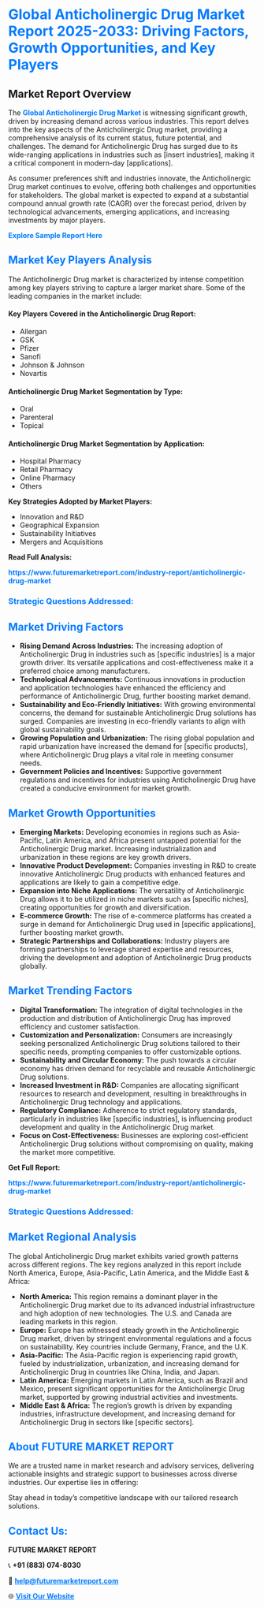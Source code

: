 <h1 style="color: #007BFF;">Global Anticholinergic Drug Market Report 2025-2033: Driving Factors, Growth Opportunities, and Key Players</h1>

<section id="overview">
<h2>Market Report Overview</h2>
<p>The <a href="https://www.futuremarketreport.com/industry-report/anticholinergic-drug-market" style="color: #007BFF; text-decoration: none;"><strong>Global Anticholinergic Drug Market</strong></a> is witnessing significant growth, driven by increasing demand across various industries. This report delves into the key aspects of the Anticholinergic Drug market, providing a comprehensive analysis of its current status, future potential, and challenges. The demand for Anticholinergic Drug has surged due to its wide-ranging applications in industries such as [insert industries], making it a critical component in modern-day [applications].</p>
<p>As consumer preferences shift and industries innovate, the Anticholinergic Drug market continues to evolve, offering both challenges and opportunities for stakeholders. The global market is expected to expand at a substantial compound annual growth rate (CAGR) over the forecast period, driven by technological advancements, emerging applications, and increasing investments by major players.</p>
</section>

<section id="overview">
<p><a href="https://www.futuremarketreport.com/request-sample/reportId=79481" style="color: #007BFF; text-decoration: none;"><strong>Explore Sample Report Here</strong></a></p>
</section>

<section id="key-players">
<h2 style="color: #007BFF;">Market Key Players Analysis</h2>
<p>The Anticholinergic Drug market is characterized by intense competition among key players striving to capture a larger market share. Some of the leading companies in the market include:</p>
<h4>Key Players Covered in the Anticholinergic Drug Report:</h4>
<ul><li>Allergan</li><li>GSK</li><li>Pfizer</li><li>Sanofi</li><li>Johnson &amp; Johnson</li><li>Novartis</li></ul>
<h4>Anticholinergic Drug Market Segmentation by Type:</h4>
<ul><li>Oral</li><li>Parenteral</li><li>Topical</li></ul>

<h4>Anticholinergic Drug Market Segmentation by Application:</h4>
<ul><li>Hospital Pharmacy</li><li>Retail Pharmacy</li><li>Online Pharmacy</li><li>Others</li></ul>
<p><strong>Key Strategies Adopted by Market Players:</strong></p>
<ul>
<li>Innovation and R&D</li>
<li>Geographical Expansion</li>
<li>Sustainability Initiatives</li>
<li>Mergers and Acquisitions</li>
</ul>
</section>

<section>
<p><strong>Read Full Analysis: </strong></p><a href="https://www.futuremarketreport.com/industry-report/anticholinergic-drug-market" style="color: #007BFF; text-decoration: none;"><strong>https://www.futuremarketreport.com/industry-report/anticholinergic-drug-market</strong></a>
<h3 style="color: #007BFF;">Strategic Questions Addressed:</h3>
</section>

<section id="driving-factors">
<h2 style="color: #007BFF;">Market Driving Factors</h2>
<ul>
<li><strong>Rising Demand Across Industries:</strong> The increasing adoption of Anticholinergic Drug in industries such as [specific industries] is a major growth driver. Its versatile applications and cost-effectiveness make it a preferred choice among manufacturers.</li>
<li><strong>Technological Advancements:</strong> Continuous innovations in production and application technologies have enhanced the efficiency and performance of Anticholinergic Drug, further boosting market demand.</li>
<li><strong>Sustainability and Eco-Friendly Initiatives:</strong> With growing environmental concerns, the demand for sustainable Anticholinergic Drug solutions has surged. Companies are investing in eco-friendly variants to align with global sustainability goals.</li>
<li><strong>Growing Population and Urbanization:</strong> The rising global population and rapid urbanization have increased the demand for [specific products], where Anticholinergic Drug plays a vital role in meeting consumer needs.</li>
<li><strong>Government Policies and Incentives:</strong> Supportive government regulations and incentives for industries using Anticholinergic Drug have created a conducive environment for market growth.</li>
</ul>
</section>

<section id="growth-opportunities">
<h2 style="color: #007BFF;">Market Growth Opportunities</h2>
<ul>
<li><strong>Emerging Markets:</strong> Developing economies in regions such as Asia-Pacific, Latin America, and Africa present untapped potential for the Anticholinergic Drug market. Increasing industrialization and urbanization in these regions are key growth drivers.</li>
<li><strong>Innovative Product Development:</strong> Companies investing in R&D to create innovative Anticholinergic Drug products with enhanced features and applications are likely to gain a competitive edge.</li>
<li><strong>Expansion into Niche Applications:</strong> The versatility of Anticholinergic Drug allows it to be utilized in niche markets such as [specific niches], creating opportunities for growth and diversification.</li>
<li><strong>E-commerce Growth:</strong> The rise of e-commerce platforms has created a surge in demand for Anticholinergic Drug used in [specific applications], further boosting market growth.</li>
<li><strong>Strategic Partnerships and Collaborations:</strong> Industry players are forming partnerships to leverage shared expertise and resources, driving the development and adoption of Anticholinergic Drug products globally.</li>
</ul>
</section>

<section id="trending-factors">
<h2 style="color: #007BFF;">Market Trending Factors</h2>
<ul>
<li><strong>Digital Transformation:</strong> The integration of digital technologies in the production and distribution of Anticholinergic Drug has improved efficiency and customer satisfaction.</li>
<li><strong>Customization and Personalization:</strong> Consumers are increasingly seeking personalized Anticholinergic Drug solutions tailored to their specific needs, prompting companies to offer customizable options.</li>
<li><strong>Sustainability and Circular Economy:</strong> The push towards a circular economy has driven demand for recyclable and reusable Anticholinergic Drug solutions.</li>
<li><strong>Increased Investment in R&D:</strong> Companies are allocating significant resources to research and development, resulting in breakthroughs in Anticholinergic Drug technology and applications.</li>
<li><strong>Regulatory Compliance:</strong> Adherence to strict regulatory standards, particularly in industries like [specific industries], is influencing product development and quality in the Anticholinergic Drug market.</li>
<li><strong>Focus on Cost-Effectiveness:</strong> Businesses are exploring cost-efficient Anticholinergic Drug solutions without compromising on quality, making the market more competitive.</li>
</ul>
</section>

<section>
<p><strong>Get Full Report: </strong></p><a href="https://www.futuremarketreport.com/industry-report/anticholinergic-drug-market" style="color: #007BFF; text-decoration: none;"><strong>https://www.futuremarketreport.com/industry-report/anticholinergic-drug-market</strong></a>
<h3 style="color: #007BFF;">Strategic Questions Addressed:</h3>
</section>


<section id="regional-analysis">
<h2 style="color: #007BFF;">Market Regional Analysis</h2>
<p>The global Anticholinergic Drug market exhibits varied growth patterns across different regions. The key regions analyzed in this report include North America, Europe, Asia-Pacific, Latin America, and the Middle East & Africa:</p>
<ul>
<li><strong>North America:</strong> This region remains a dominant player in the Anticholinergic Drug market due to its advanced industrial infrastructure and high adoption of new technologies. The U.S. and Canada are leading markets in this region.</li>
<li><strong>Europe:</strong> Europe has witnessed steady growth in the Anticholinergic Drug market, driven by stringent environmental regulations and a focus on sustainability. Key countries include Germany, France, and the U.K.</li>
<li><strong>Asia-Pacific:</strong> The Asia-Pacific region is experiencing rapid growth, fueled by industrialization, urbanization, and increasing demand for Anticholinergic Drug in countries like China, India, and Japan.</li>
<li><strong>Latin America:</strong> Emerging markets in Latin America, such as Brazil and Mexico, present significant opportunities for the Anticholinergic Drug market, supported by growing industrial activities and investments.</li>
<li><strong>Middle East & Africa:</strong> The region’s growth is driven by expanding industries, infrastructure development, and increasing demand for Anticholinergic Drug in sectors like [specific sectors].</li>
</ul>
</section>

<footer>
<h2 style="color: #007BFF;">About FUTURE MARKET REPORT</h2>
<p>We are a trusted name in market research and advisory services, delivering actionable insights and strategic support to businesses across diverse industries. Our expertise lies in offering:</p>

<p>Stay ahead in today’s competitive landscape with our tailored research solutions.</p>

<h2 style="color: #007BFF;">Contact Us:</h2>
<p><strong>FUTURE MARKET REPORT</strong></p>
<p>📞 <strong>+91 (883) 074-8030</strong></p>
<p>📧 <strong><a href="mailto:help@futuremarketreport.com" style="color: #007BFF;">help@futuremarketreport.com</a></strong></p>
<p>🌐 <strong><a href="https://www.futuremarketreport.com/" style="color: #007BFF;">Visit Our Website</a></strong></p>
</footer>